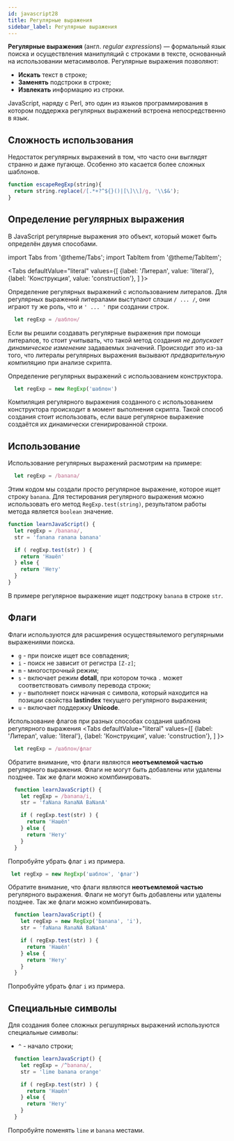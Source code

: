 ```yaml
---
id: javascript28
title: Регулярные выражения
sidebar_label: Регулярные выражения
---
```


**Регулярные выражения** (англ. _regular expressions_) — формальный язык поиска и осуществления манипуляций с строками в тексте, основанный на использовании метасимволов. Регулярные выражения позволяют:
* **Искать** текст в строке;
* **Заменять** подстроки в строке;
* **Извлекать** информацию из строки.

JavaScript, наряду с Perl, это один из языков программирования в котором поддержка регулярных выражений встроена непосредственно в язык.

## Сложность использования

Недостаток регулярных выражений в том, что часто они выглядят странно и даже пугающе. Особенно это касается более сложных шаблонов. 

```jsx 
function escapeRegExp(string){
  return string.replace(/[.*+?^${}()|[\]\\]/g, '\\$&');
}
```

## Определение регулярных выражения

В JavaScript регулярные выражения это объект, который может быть определён двумя способами.

import Tabs from '@theme/Tabs';
import TabItem from '@theme/TabItem';

<Tabs
  defaultValue="literal"
  values={[
      {label: 'Литерал', value: 'literal'},
      {label: 'Конструкция', value: 'construction'},
    ]
  }>
  <TabItem value="literal">

  Определение регулярных выражений с использованием литералов. Для регулярных выражений литералами выступают слэши `/ ... /`, они играют ту же роль, что и `' ... '` при создании строк.

  ```js
    let regExp = /шаблон/
  ```

  Если вы решили создавать регулярные выражения при помощи литералов, то стоит учитывать, что такой метод создания _не допускает динамическое изменение_ задаваемых значений. Происходит это из-за того, что литералы регулярных выражения вызывают _предварительную компиляцию_ при анализе скрипта. 

  </TabItem>
  <TabItem value="construction">
  Определение регулярных выражений с использованием конструктора.

  ```js
    let regExp = new RegExp('шаблон')
  ```
  Компиляция регулярного выражения созданного с использованием конструктора происходит в момент выполнения скрипта. Такой способ создания стоит использовать, если ваше регулярное выражение создаётся их динамически сгенирированной строки.

  </TabItem>
</Tabs>

## Использование

Использование регулярных выражений расмотрим на примере:
```jsx
  let regExp = /banana/
```

Этим кодом мы создали просто регулярное выражение, которое ищет строку `banana`. Для тестирования регулярного выражения можно использовать его метод `RegExp.test(string)`, результатом работы метода является `boolean` значение.

```jsx live
function learnJavaScript() {
  let regExp = /banana/,
  str = 'fanana ranana banana'

  if ( regExp.test(str) ) {
    return 'Нашёл'
  } else {
    return 'Нету'
  }
}
```

В примере регулярное выражение ищет подстроку `banana` в строке `str`.

## Флаги

Флаги используются для расширения осуществяылемого регулярными выражениями поиска. 

- `g` - при поиске ищет все совпадения;
- `i` - поиск не зависит от регистра `[Z-z]`;
- `m` - многострочный режим;
- `s` - включает режим **dotall**, при котором точка `.` может соответствовать символу перевода строки;
- `y` - выполняет поиск начиная с символа, который находится на позиции свойства **lastindex** текущего регулярного выражения;
- `u` - включает поддержку **Unicode**.

Использование флагов при разных способах создания шаблона регулярного выражения
<Tabs
  defaultValue="literal"
  values={[
      {label: 'Литерал', value: 'literal'},
      {label: 'Конструкция', value: 'construction'},
    ]
  }>
  <TabItem value="literal">

  ```jsx
    let regExp = /шаблон/флаг
  ```
  Обратите внимание, что флаги являются **неотъемлемой частью** регулярного выражения. Флаги не могут быть добавлены или удалены позднее. Так же флаги можно компбинировать.

  ```jsx live
    function learnJavaScript() {
      let regExp = /banana/i,
      str = 'faNana RanaNA BaNanA'

      if ( regExp.test(str) ) {
        return 'Нашёл'
      } else {
        return 'Нету'
      }
    }
  ```

  Попробуйте убрать флаг `i` из примера.
  </TabItem>
  <TabItem value="construction">

   ```jsx
    let regExp = new RegExp('шаблон', 'флаг')
   ``` 

   Обратите внимание, что флаги являются **неотъемлемой частью** регулярного выражения. Флаги не могут быть добавлены или удалены позднее. Так же флаги можно компбинировать.

  ```jsx live
    function learnJavaScript() {
      let regExp = new RegExp('banana', 'i'),
      str = 'faNana RanaNA BaNanA'

      if ( regExp.test(str) ) {
        return 'Нашёл'
      } else {
        return 'Нету'
      }
    }
  ```

  Попробуйте убрать флаг `i` из примера.
  </TabItem>
</Tabs>

## Специальные символы

Для создания более сложных регшулярных выражений используются специальные символы:
- `^` - начало строки;
```jsx live
  function learnJavaScript() {
    let regExp = /^banana/,
    str = 'lime banana orange'

    if ( regExp.test(str) ) {
      return 'Нашёл'
    } else {
      return 'Нету'
    }
  }
```
Попробуйте поменять `lime` и `banana` местами.